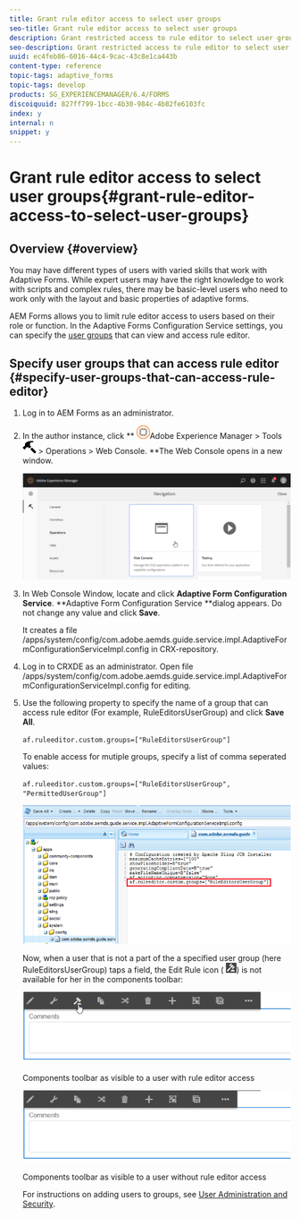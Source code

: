 ```yaml
---
title: Grant rule editor access to select user groups
seo-title: Grant rule editor access to select user groups
description: Grant restricted access to rule editor to select user groups.
seo-description: Grant restricted access to rule editor to select user groups.
uuid: ec4feb86-6016-44c4-9cac-43c8e1ca443b
content-type: reference
topic-tags: adaptive_forms
topic-tags: develop
products: SG_EXPERIENCEMANAGER/6.4/FORMS
discoiquuid: 827ff799-1bcc-4b30-984c-4b82fe6103fc
index: y
internal: n
snippet: y
---
```


# Grant rule editor access to select user groups{#grant-rule-editor-access-to-select-user-groups}

## Overview {#overview}

You may have different types of users with varied skills that work with Adaptive Forms. While expert users may have the right knowledge to work with scripts and complex rules, there may be basic-level users who need to work only with the layout and basic properties of adaptive forms.

AEM Forms allows you to limit rule editor access to users based on their role or function. In the Adaptive Forms Configuration Service settings, you can specify the [user groups](../../sites/administering/using/security.md) that can view and access rule editor.

## Specify user groups that can access rule editor {#specify-user-groups-that-can-access-rule-editor}

1. Log in to AEM Forms as an administrator.
1. In the author instance, click ** ![](assets/adobeexperiencemanager.png)Adobe Experience Manager &gt; Tools ![](assets/hammer.png) &gt; Operations &gt; Web Console. **The Web Console opens in a new window.

   ![](assets/1.png)

1. In Web Console Window, locate and click **Adaptive Form Configuration** **Service**. **Adaptive Form Configuration Service **dialog appears. Do not change any value and click **Save**.

   It creates a file /apps/system/config/com.adobe.aemds.guide.service.impl.AdaptiveFormConfigurationServiceImpl.config in CRX-repository.

1. Log in to CRXDE as an administrator. Open file /apps/system/config/com.adobe.aemds.guide.service.impl.AdaptiveFormConfigurationServiceImpl.config for editing.
1. Use the following property to specify the name of a group that can access rule editor (For example, RuleEditorsUserGroup) and click **Save All**.

   `af.ruleeditor.custom.groups=["RuleEditorsUserGroup"]`

   To enable access for mutiple groups, specify a list of comma seperated values:

   `af.ruleeditor.custom.groups=["RuleEditorsUserGroup", "PermittedUserGroup"]`

   ![](assets/create-user.png)

   Now, when a user that is not a part of the a specified user group (here RuleEditorsUserGroup) taps a field, the Edit Rule icon ( ![](assets/edit-rules1.png)) is not available for her in the components toolbar:

   <!--
   Comment Type: draft

   <note>
   <p>AEM Forms has two default user groups for two different aspects of adaptive forms:</p>
   <ul>
   <li><strong>forms-users</strong> have access to forms authoring</li>
   <li><strong>template-authors</strong> have access to forms template authoring</li>
   </ul>
   <p>When you limit rule editor access by specifying a custom user group, such as RuleEditorsUsers, ensure that the users in both the default user groups that need to work with the respective Rule Editor UIs are added to the RuleEditorsUserGroup group.</p>
   <p>Alternatively, to limit rule editor access only for forms-user and to allow all template-authors to access rule editor, add the following two values to User Groups With Rule Editor Access:</p>
   <ul>
   <li>RuleEditorUsersGroup: Gives access to a select subset of forms-users group</li>
   <li>template-authors: Gives access to all the users in the template-authors group</li>
   </ul>
   </note>
   -->

   <!--
   Comment Type: draft

   <p>By default, all the user groups have access to rule editor. To grant access to rule editor to all the user groups on your server, ensure that the User Groups With Rule Editor field is empty.</p>
   -->

   <!--
   Comment Type: draft

   <table border="1" cellpadding="1" cellspacing="0" width="100%">
   <tbody>
   <tr>
   <td><strong>Value in the field User Groups With Rule Editor Access</strong></td>
   <td><strong>Grants access to Rule Editor in Adaptive Forms UI</strong></td>
   <td><strong>Grants access to Rule Editor in Forms Templates UI</strong></td>
   </tr>
   <tr>
   <td>no value</td>
   <td> </td>
   <td> </td>
   </tr>
   </tbody>
   </table>
   -->

   ![](assets/componentstoolbarwithre.png)

   Components toolbar as visible to a user with rule editor access

   ![](assets/componentstoolbarwithoutre.png)

   Components toolbar as visible to a user without rule editor access

   <!--
   Comment Type: draft

   <img captionBottom="When an unauthorized user tries to access components toolbar in the classic UI, access is denied" imageRotate="0" src="assets/classicuiwithoutre.png" />
   -->

   For instructions on adding users to groups, see [User Administration and Security](../../sites/administering/using/security.md).

<!--
<related-links>
<a href="../../forms/using/rule-editor.md" target="_blank">Rule Editor</a>
<a href="../../forms/using/creating-accessible-adaptive-forms.md" target="_blank">Creating accessible adaptive forms</a>
</related-links>
-->

